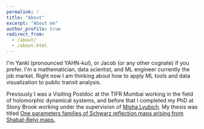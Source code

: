 ```yaml
---
permalink: /
title: "About"
excerpt: "About me"
author_profile: true
redirect_from: 
  - /about/
  - /about.html
---
```


I'm Yankl (pronounced YAHN-kul), or Jacob (or any other cognate) if you prefer. I'm a mathematician, data scientist, and ML engineer currently the job market. Right now I am thinking about how to apply ML tools and data visualization to public transit analysis.

Previously I was a Visiting Postdoc at the TIFR Mumbai working in the field of holomorphic dynamical systems, and before that I completed my PhD at Stony Brook working under the supervision of [Misha Lyubich](math.stonybrook.edu/~mlyubich). My thesis was titled [One parameters families of Schwarz reflection maps arising from Shabat-Belyi maps.](https://www.math.stonybrook.edu/alumni/2024-Jacob-Mazor.pdf)